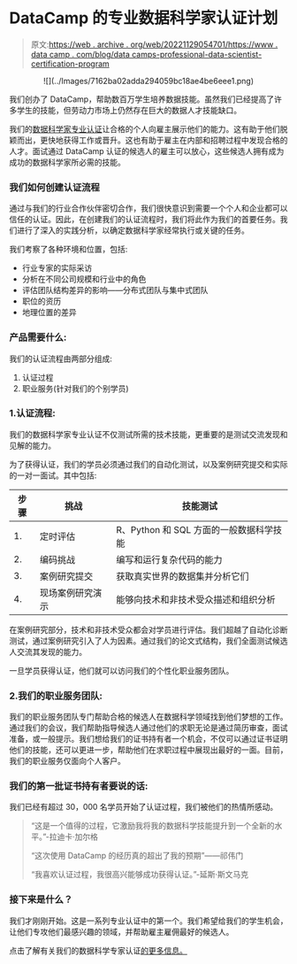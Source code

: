 # DataCamp 的专业数据科学家认证计划

> 原文:[https://web . archive . org/web/20221129054701/https://www . data camp . com/blog/data camps-professional-data-scientist-certification-program](https://web.archive.org/web/20221129054701/https://www.datacamp.com/blog/datacamps-professional-data-scientist-certification-program)

<center>![](../Images/7162ba02adda294059bc18ae4be6eee1.png)</center>

我们创办了 DataCamp，帮助数百万学生培养数据技能。虽然我们已经提高了许多学生的技能，但劳动力市场上仍然存在巨大的数据人才技能缺口。

我们的[数据科学家专业认证](https://web.archive.org/web/20220525171335/http://datacamp.com/certification)让合格的个人向雇主展示他们的能力。这有助于他们脱颖而出，更快地获得工作或晋升。这也有助于雇主在内部和招聘过程中发现合格的人才。面试通过 DataCamp 认证的候选人的雇主可以放心，这些候选人拥有成为成功的数据科学家所必需的技能。

### 我们如何创建认证流程

通过与我们的行业合作伙伴密切合作，我们很快意识到需要一个个人和企业都可以信任的认证。因此，在创建我们的认证流程时，我们将此作为我们的首要任务。我们进行了深入的实践分析，以确定数据科学家经常执行或关键的任务。

我们考察了各种环境和位置，包括:

*   行业专家的实际采访
*   分析在不同公司规模和行业中的角色
*   评估团队结构差异的影响——分布式团队与集中式团队
*   职位的资历
*   地理位置的差异

### 产品需要什么:

我们的认证流程由两部分组成:

1.  认证过程
2.  职业服务(针对我们的个别学员)

### 1.认证流程:

我们的数据科学家专业认证不仅测试所需的技术技能，更重要的是测试交流发现和见解的能力。

为了获得认证，我们的学员必须通过我们的自动化测试，以及案例研究提交和实际的一对一面试。其中包括:

| 步骤 | 挑战 | 技能测试 |
| --- | --- | --- |
| 1. | 定时评估 | R、Python 和 SQL 方面的一般数据科学技能 |
| 2. | 编码挑战 | 编写和运行复杂代码的能力 |
| 3. | 案例研究提交 | 获取真实世界的数据集并分析它们 |
| 4. | 现场案例研究演示 | 能够向技术和非技术受众描述和组织分析 |

在案例研究部分，技术和非技术受众都会对学员进行评估。我们超越了自动化诊断测试，通过案例研究引入了人为因素。通过我们的论文式结构，我们全面测试候选人交流其发现的能力。

一旦学员获得认证，他们就可以访问我们的个性化职业服务团队。

### 2.我们的职业服务团队:

我们的职业服务团队专门帮助合格的候选人在数据科学领域找到他们梦想的工作。通过我们的会议，我们帮助指导候选人通过他们的求职无论是通过简历审查，面试准备，或一般提示。我们想给我们的证书持有者一个机会，不仅可以通过证书证明他们的技能，还可以更进一步，帮助他们在求职过程中展现出最好的一面。目前，我们的职业服务仅面向个人客户。

### 我们的第一批证书持有者要说的话:

我们已经有超过 30，000 名学员开始了认证过程，我们被他们的热情所感动。

> “这是一个值得的过程，它激励我将我的数据科学技能提升到一个全新的水平。”-拉迪卡·加尔格
> 
> “这次使用 DataCamp 的经历真的超出了我的预期”——祁伟门
> 
> “我喜欢认证过程，我很高兴能够成功获得认证。”-延斯·斯文马克

### 接下来是什么？

我们才刚刚开始。这是一系列专业认证中的第一个。我们希望给我们的学生机会，让他们专攻他们最感兴趣的领域，并帮助雇主雇佣最好的候选人。

点击了解有关我们的数据科学专家认证[的更多信息。](https://web.archive.org/web/20220525171335/http://datacamp.com/certification)